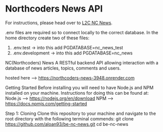 # Northcoders News API

For instructions, please head over to [L2C NC News](https://l2c.northcoders.com/courses/be/nc-news).

.env files are required so to connect locally to the correct database. In the home directory create two of these files:

1. .env.test -> into this add PGDATABASE=nc_news_test
2. .env.development -> into this add PGDATABASE=nc_news

NC(Northcoders) News
A RESTful backend API allowing interaction with a database of news articles, topics, comments and users.

hosted here --> https://northcoders-news-3948.onrender.com

Getting Started
Before installing you will need to have Node.js and NPM installed on your machine. Instructions for doing this can be found at:
Node.js --> https://nodejs.org/en/download
NPM --> https://docs.npmjs.com/getting-started

Step 1: Cloning
Clone this repository to your machine and navigate to the root directory with the following terminal commends:
git clone https://github.com/aloan93/be-nc-news.git
cd be-nc-news
